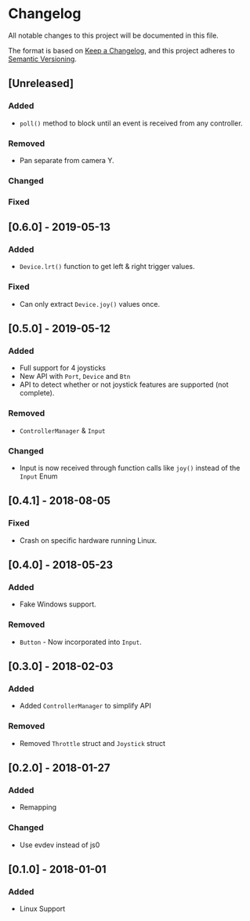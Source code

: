 # Changelog
All notable changes to this project will be documented in this file.

The format is based on [Keep a Changelog](https://keepachangelog.com/en/1.0.0/),
and this project adheres to [Semantic Versioning](https://free.plopgrizzly.com/semver/).

## [Unreleased]
### Added
- `poll()` method to block until an event is received from any controller.
### Removed
- Pan separate from camera Y.
### Changed
### Fixed

## [0.6.0] - 2019-05-13
### Added
- `Device.lrt()` function to get left & right trigger values.

### Fixed
- Can only extract `Device.joy()` values once.

## [0.5.0] - 2019-05-12
### Added
- Full support for 4 joysticks
- New API with `Port`, `Device` and `Btn`
- API to detect whether or not joystick features are supported (not complete).

### Removed
- `ControllerManager` & `Input`

### Changed
- Input is now received through function calls like `joy()` instead of the `Input` Enum

## [0.4.1] - 2018-08-05
### Fixed
- Crash on specific hardware running Linux.

## [0.4.0] - 2018-05-23
### Added
- Fake Windows support.

### Removed
- `Button` - Now incorporated into `Input`.

## [0.3.0] - 2018-02-03
### Added
- Added `ControllerManager` to simplify API

### Removed
- Removed `Throttle` struct and `Joystick` struct

## [0.2.0] - 2018-01-27
### Added
- Remapping

### Changed
- Use evdev instead of js0

## [0.1.0] - 2018-01-01
### Added
- Linux Support
